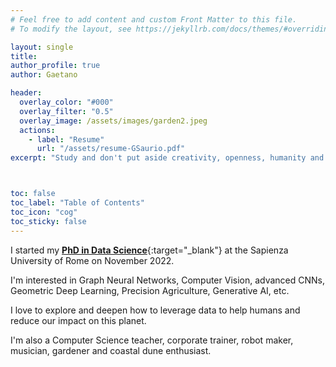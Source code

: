 ```yaml
---
# Feel free to add content and custom Front Matter to this file.
# To modify the layout, see https://jekyllrb.com/docs/themes/#overriding-theme-defaults

layout: single
title: 
author_profile: true
author: Gaetano

header:
  overlay_color: "#000"
  overlay_filter: "0.5"
  overlay_image: /assets/images/garden2.jpeg
  actions:
    - label: "Resume"
      url: "/assets/resume-GSaurio.pdf"
excerpt: "Study and don't put aside creativity, openness, humanity and respect for nature."



toc: false
toc_label: "Table of Contents"
toc_icon: "cog"
toc_sticky: false
---
```


I started my [**PhD in Data Science**](https://phd.uniroma1.it/web/GAETANO-SAURIO_nP2078553_IT.aspx){:target="_blank"} at the Sapienza University of Rome on November 2022. 

I'm interested in Graph Neural Networks, Computer Vision, advanced CNNs, Geometric Deep Learning, Precision Agriculture, Generative AI, etc.

I love to explore and deepen how to leverage data to help humans and reduce our impact on this planet. 

I'm also a Computer Science teacher, corporate trainer, robot maker, musician, gardener and coastal dune enthusiast.

